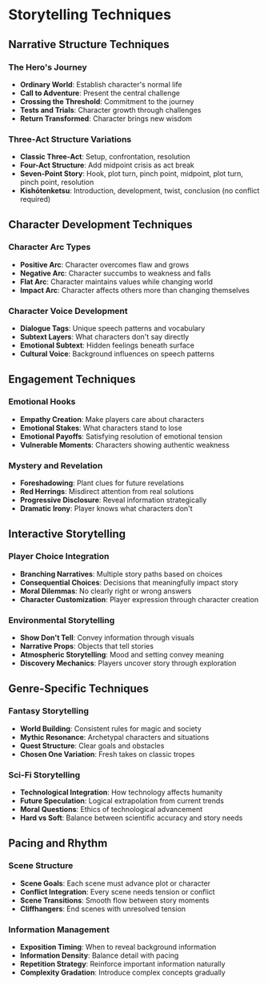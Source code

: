 # Storytelling Techniques

## Narrative Structure Techniques

### The Hero's Journey

- **Ordinary World**: Establish character's normal life
- **Call to Adventure**: Present the central challenge
- **Crossing the Threshold**: Commitment to the journey
- **Tests and Trials**: Character growth through challenges
- **Return Transformed**: Character brings new wisdom

### Three-Act Structure Variations

- **Classic Three-Act**: Setup, confrontation, resolution
- **Four-Act Structure**: Add midpoint crisis as act break
- **Seven-Point Story**: Hook, plot turn, pinch point, midpoint, plot turn, pinch point, resolution
- **Kishōtenketsu**: Introduction, development, twist, conclusion (no conflict required)

## Character Development Techniques

### Character Arc Types

- **Positive Arc**: Character overcomes flaw and grows
- **Negative Arc**: Character succumbs to weakness and falls
- **Flat Arc**: Character maintains values while changing world
- **Impact Arc**: Character affects others more than changing themselves

### Character Voice Development

- **Dialogue Tags**: Unique speech patterns and vocabulary
- **Subtext Layers**: What characters don't say directly
- **Emotional Subtext**: Hidden feelings beneath surface
- **Cultural Voice**: Background influences on speech patterns

## Engagement Techniques

### Emotional Hooks

- **Empathy Creation**: Make players care about characters
- **Emotional Stakes**: What characters stand to lose
- **Emotional Payoffs**: Satisfying resolution of emotional tension
- **Vulnerable Moments**: Characters showing authentic weakness

### Mystery and Revelation

- **Foreshadowing**: Plant clues for future revelations
- **Red Herrings**: Misdirect attention from real solutions
- **Progressive Disclosure**: Reveal information strategically
- **Dramatic Irony**: Player knows what characters don't

## Interactive Storytelling

### Player Choice Integration

- **Branching Narratives**: Multiple story paths based on choices
- **Consequential Choices**: Decisions that meaningfully impact story
- **Moral Dilemmas**: No clearly right or wrong answers
- **Character Customization**: Player expression through character creation

### Environmental Storytelling

- **Show Don't Tell**: Convey information through visuals
- **Narrative Props**: Objects that tell stories
- **Atmospheric Storytelling**: Mood and setting convey meaning
- **Discovery Mechanics**: Players uncover story through exploration

## Genre-Specific Techniques

### Fantasy Storytelling

- **World Building**: Consistent rules for magic and society
- **Mythic Resonance**: Archetypal characters and situations
- **Quest Structure**: Clear goals and obstacles
- **Chosen One Variation**: Fresh takes on classic tropes

### Sci-Fi Storytelling

- **Technological Integration**: How technology affects humanity
- **Future Speculation**: Logical extrapolation from current trends
- **Moral Questions**: Ethics of technological advancement
- **Hard vs Soft**: Balance between scientific accuracy and story needs

## Pacing and Rhythm

### Scene Structure

- **Scene Goals**: Each scene must advance plot or character
- **Conflict Integration**: Every scene needs tension or conflict
- **Scene Transitions**: Smooth flow between story moments
- **Cliffhangers**: End scenes with unresolved tension

### Information Management

- **Exposition Timing**: When to reveal background information
- **Information Density**: Balance detail with pacing
- **Repetition Strategy**: Reinforce important information naturally
- **Complexity Gradation**: Introduce complex concepts gradually
